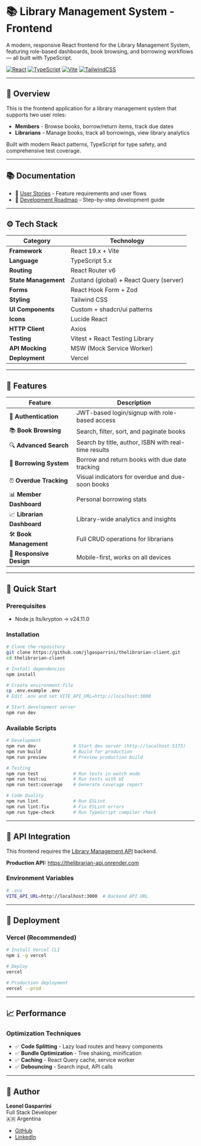 # 📚 Library Management System - Frontend

A modern, responsive React frontend for the Library Management System, featuring role-based dashboards, book browsing, and borrowing workflows — all built with TypeScript.

[![React](https://img.shields.io/badge/react-19.2-blue)](https://reactjs.org/)
[![TypeScript](https://img.shields.io/badge/typescript-5.5-blue)](https://www.typescriptlang.org/)
[![Vite](https://img.shields.io/badge/vite-5.4-purple)](https://vitejs.dev/)
[![TailwindCSS](https://img.shields.io/badge/tailwind-3.4-cyan)](https://tailwindcss.com/)

---

## 🎯 Overview

This is the frontend application for a library management system that supports two user roles:
- **Members** - Browse books, borrow/return items, track due dates
- **Librarians** - Manage books, track all borrowings, view library analytics

Built with modern React patterns, TypeScript for type safety, and comprehensive test coverage.

---

## 📚 Documentation

- 📘 [User Stories](./USER_STORIES.md) - Feature requirements and user flows
- 🧱 [Development Roadmap](./ROADMAP.md) - Step-by-step development guide

---

## ⚙️ Tech Stack

| Category | Technology |
|----------|------------|
| **Framework** | React 19.x + Vite |
| **Language** | TypeScript 5.x |
| **Routing** | React Router v6 |
| **State Management** | Zustand (global) + React Query (server) |
| **Forms** | React Hook Form + Zod |
| **Styling** | Tailwind CSS |
| **UI Components** | Custom + shadcn/ui patterns |
| **Icons** | Lucide React |
| **HTTP Client** | Axios |
| **Testing** | Vitest + React Testing Library |
| **API Mocking** | MSW (Mock Service Worker) |
| **Deployment** | Vercel |

---

## 🎯 Features

| Feature | Description |
|---------|-------------|
| 🔐 **Authentication** | JWT-based login/signup with role-based access |
| 📚 **Book Browsing** | Search, filter, sort, and paginate books |
| 🔍 **Advanced Search** | Search by title, author, ISBN with real-time results |
| 📖 **Borrowing System** | Borrow and return books with due date tracking |
| ⏰ **Overdue Tracking** | Visual indicators for overdue and due-soon books |
| 📊 **Member Dashboard** | Personal borrowing stats |
| 📈 **Librarian Dashboard** | Library-wide analytics and insights |
| 🛠️ **Book Management** | Full CRUD operations for librarians |
| 📱 **Responsive Design** | Mobile-first, works on all devices |

---

## 🚀 Quick Start

### Prerequisites

- Node.js lts/krypton -> v24.11.0

### Installation

```bash
# Clone the repository
git clone https://github.com/jlgasparrini/thelibrarian-client.git
cd thelibrarian-client

# Install dependencies
npm install

# Create environment file
cp .env.example .env
# Edit .env and set VITE_API_URL=http://localhost:3000

# Start development server
npm run dev
```

### Available Scripts

```bash
# Development
npm run dev              # Start dev server (http://localhost:5173)
npm run build            # Build for production
npm run preview          # Preview production build

# Testing
npm run test             # Run tests in watch mode
npm run test:ui          # Run tests with UI
npm run test:coverage    # Generate coverage report

# Code Quality
npm run lint             # Run ESLint
npm run lint:fix         # Fix ESLint errors
npm run type-check       # Run TypeScript compiler check
```

---

## 🔌 API Integration

This frontend requires the [Library Management API](https://github.com/jlgasparrini/thelibrarian-api) backend.

**Production API:** https://thelibrarian-api.onrender.com

### Environment Variables

```bash
# .env
VITE_API_URL=http://localhost:3000  # Backend API URL
```

---

## 🚀 Deployment

### Vercel (Recommended)

```bash
# Install Vercel CLI
npm i -g vercel

# Deploy
vercel

# Production deployment
vercel --prod
```

---

## 📈 Performance

### Optimization Techniques

- ✅ **Code Splitting** - Lazy load routes and heavy components
- ✅ **Bundle Optimization** - Tree shaking, minification
- ✅ **Caching** - React Query cache, service worker
- ✅ **Debouncing** - Search input, API calls

---

## 👤 Author

**Leonel Gasparrini**  
Full Stack Developer  
🇦🇷 Argentina

- [GitHub](https://github.com/jlgasparrini)
- [LinkedIn](https://linkedin.com/in/jlgasparrini/)
